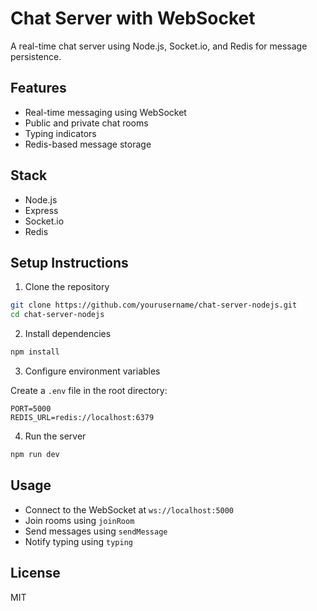 # Chat Server with WebSocket

A real-time chat server using Node.js, Socket.io, and Redis for message persistence.

## Features

- Real-time messaging using WebSocket
- Public and private chat rooms
- Typing indicators
- Redis-based message storage

## Stack

- Node.js
- Express
- Socket.io
- Redis

## Setup Instructions

1. Clone the repository

```bash
git clone https://github.com/yourusername/chat-server-nodejs.git
cd chat-server-nodejs
```

2. Install dependencies

```bash
npm install
```

3. Configure environment variables

Create a `.env` file in the root directory:

```env
PORT=5000
REDIS_URL=redis://localhost:6379
```

4. Run the server

```bash
npm run dev
```

## Usage

- Connect to the WebSocket at `ws://localhost:5000`
- Join rooms using `joinRoom`
- Send messages using `sendMessage`
- Notify typing using `typing`

## License

MIT
